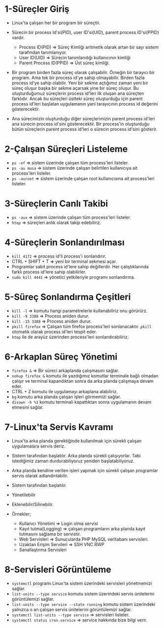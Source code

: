 # 1-Süreçler Giriş
- Linux'ta çalışan her bir program bir süreçtir.

- Sürecin bir process Id'si(PID), user ID'si(UID), parent process ID'si(PPID) vardır.
  * Process ID(PID) => Süreç Kimliği aritmetik olarak artan bir sayı sistem tarafından tanımlanıyor. 
  * User ID(UID) => Sürecin tanımlandığı kullanıcının kimliği
  * Parent Process ID(PPID) => Üst süreç kimliği.

- Bir program birden fazla süreç olarak çalışabilir. Örneğin bir tarayıcı bir program. Ama tek bir process id'ye sahip olmayabilir. Birden fazla process id'ye sahip olabilir. Yeni bir sekme açtığımız zaman yeni bir süreç oluşur başka bir sekme açarsak yine bir süreç oluşur. Bu oluşturduğumuz süreçlerin process id'leri ilk oluşan ana süreçten farklıdır. Ancak bu süreçleri üstteki süreç oluşturduğu için parent process id'leri başlatan uygulamanın yani tarayıcının process id değerini gösterecektir.

- Ana sürecimizin oluşturduğu diğer süreçlerimizin parent process id'leri ana sürecin process id'sini gösterecektir. Bir process'in oluşturduğu bütün süreçlerin parent process id'leri o sürecin process id'sini gösterir.

# 2-Çalışan Süreçleri Listeleme
- `ps -ef` => sistem üzerinde çalışan tüm process'leri listeler.
- `ps -au musa` => sistem üzerinde çalışan belirtilen kullanıcıya ait process'leri listeler.
- `ps -auroot` => sistem üzerinde çalışan root kullanıcısına ait process'leri listeler.

# 3-Süreçlerin Canlı Takibi
- `ps -aux` => sistem üzerinde çalışan tüm process'leri listeler.
- `htop` => süreçleri anlık olarak takip edebiliriz.

# 4-Süreçlerin Sonlandırılması
- `kill 4172` => process id'li process'i sonlandırır. 
- CTRL + SHIFT + T => yeni bir terminal sekmesi açar.
- Programlar sabit process id'lere sahip değillerdir. Her çalıştıklarında farklı process id'lere sahip olabilirler.
- `sudo kill 4441` => yönetici yetkileriyle programı sonlandırma.

# 5-Süreç Sonlandırma Çeşitleri
- `kill -l` => komutu hangi parametrelerle kullanabiliriz onu görürürz.
- `kill -9 3388` => Process aniden durur.
- `kill -15 3388` => Process aniden durur.
- `pkill firefox` => Çalışan tüm firefox process'leri sonlanacaktır. `pkill` otomatik olarak process id'leri tespit eder.
- `htop` ile de arayüz üzerinden process'leri sonlandırabiliriz.

# 6-Arkaplan Süreç Yönetimi
- `firefox &` => Bir süreci arkaplanda çalışmasını sağlar.
- `nohup firefox &` komutu ile yazdığımız komutlar terminale bağlı olmadan çalışır ve terminal kapandıktan sonra da arka planda çalışmaya devam eder.
- CTRL + Z komutu ile uygulamayı arkaplana alabiliriz.
- `bg` komutu arka planda çalışan işleri görmemizi sağlar.
- `disown -h %1` komutu terminali kapattıktan sonra uygulamanın devam etmesini sağlar.

# 7-Linux'ta Servis Kavramı
- Linux'ta arka planda gerektiğinde kullanılmak için sürekli çalışan uygulamalara servis deriz.

- Sistem tarafından başlatılır. Arka planda sürekli çalışıyorlar. Tabi istediğimiz zaman durdurabiliyoruz yeniden başlatabiliyoruz.

- Arka planda kendine verilen işleri yapmak için sürekli çalışan programlar servis olarak adlandırılabilir.

- Sistem tarafından başlatılır.
- Yönetilebilir
- Eklenebilir/Silinebilir.

- Örnekler;
  * Kullanıcı Yönetimi => Login olma servisi
  * Kayıt tutma(Logging) => çalışan programların arka planda kayıt tutmasını sağlama bir servistir.
  * Web Servisleri => Sunucularda PHP MySQL veritabanı servisleri.
  * Uzaktan Erişim Servileri => SSH VNC RWP
  * Sanallaştırma Servisleri

# 8-Servisleri Görüntüleme
- `systemctl` programı Linux'ta sistem üzerindeki servisleri yönetmemizi sağlar.
- `list-units --type service` komutu sistem üzerindeki servis ünitelerini görüntülemizi sağlar.
- `list-units --type service --state running` komutu sistem üzerindeki yalnızca o an çalışan servis ünitelerini görüntülemizi sağlar.
- `systemctl list-units --type service` => servisleri listeler.
- `systemctl status cron.service` => service hakkında bize bilgi verir.